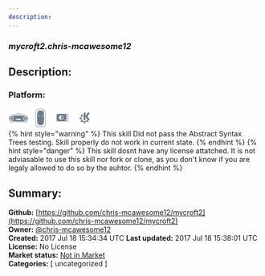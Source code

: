 ```yaml
---
description: 
---
```


### _mycroft2.chris-mcawesome12_  
## Description:  
  
  
  
### Platform:  
 ![Mark I](../.gitbook/assets/mark-1-icon.png)  ![Mark II](../.gitbook/assets/mark-2-icon.png)  ![Picroft](../.gitbook/assets/picroft-icon.png)  ![plasmoid](../.gitbook/assets/kde.png)   
{% hint style="warning" %}
This skill Did not pass the Abstract Syntax Trees testing. Skill properly do not work in current state.
{% endhint %}
{% hint style="danger" %}
This skill dosnt have any license attatched. It is not adviasable to use this skill nor fork or clone, as you don't know if you are legaly allowed to do so by the auhtor.
{% endhint %}
  
## Summary:  
**Github:** [https://github.com/chris-mcawesome12/mycroft2](https://github.com/chris-mcawesome12/mycroft2)  
**Owner:** [@chris-mcawesome12](https://github.com/chris-mcawesome12)  
**Created:** 2017 Jul 18 15:34:34 UTC  **Last updated:** 2017 Jul 18 15:38:01 UTC  
**License:** No License  
**Market status:** [Not in Market](https://market.mycroft.ai/skill/)  
**Categories:** [ uncategorized ]   
